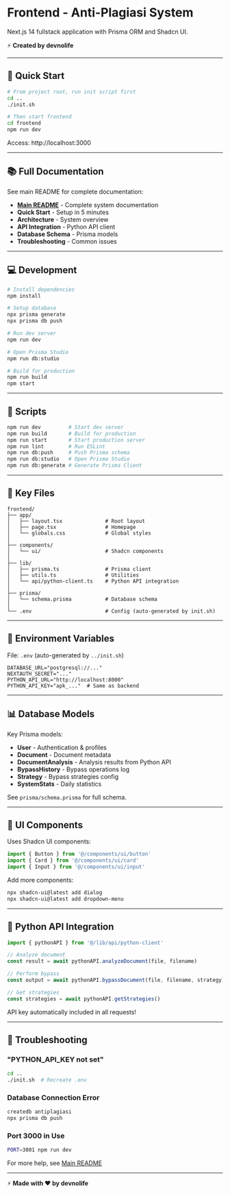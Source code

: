 # Frontend - Anti-Plagiasi System

Next.js 14 fullstack application with Prisma ORM and Shadcn UI.

⚡ **Created by devnolife**

---

## 🚀 Quick Start

```bash
# From project root, run init script first
cd ..
./init.sh

# Then start frontend
cd frontend
npm run dev
```

Access: http://localhost:3000

---

## 📚 Full Documentation

See main README for complete documentation:
- **[Main README](../README.md)** - Complete system documentation
- **Quick Start** - Setup in 5 minutes
- **Architecture** - System overview
- **API Integration** - Python API client
- **Database Schema** - Prisma models
- **Troubleshooting** - Common issues

---

## 💻 Development

```bash
# Install dependencies
npm install

# Setup database
npx prisma generate
npx prisma db push

# Run dev server
npm run dev

# Open Prisma Studio
npm run db:studio

# Build for production
npm run build
npm start
```

---

## 🔧 Scripts

```bash
npm run dev         # Start dev server
npm run build       # Build for production
npm run start       # Start production server
npm run lint        # Run ESLint
npm run db:push     # Push Prisma schema
npm run db:studio   # Open Prisma Studio
npm run db:generate # Generate Prisma Client
```

---

## 📁 Key Files

```
frontend/
├── app/
│   ├── layout.tsx              # Root layout
│   ├── page.tsx                # Homepage
│   └── globals.css             # Global styles
│
├── components/
│   └── ui/                     # Shadcn components
│
├── lib/
│   ├── prisma.ts               # Prisma client
│   ├── utils.ts                # Utilities
│   └── api/python-client.ts    # Python API integration
│
├── prisma/
│   └── schema.prisma           # Database schema
│
└── .env                        # Config (auto-generated by init.sh)
```

---

## 🔐 Environment Variables

File: `.env` (auto-generated by `../init.sh`)

```env
DATABASE_URL="postgresql://..."
NEXTAUTH_SECRET="..."
PYTHON_API_URL="http://localhost:8000"
PYTHON_API_KEY="apk_..."  # Same as backend
```

---

## 📊 Database Models

Key Prisma models:

- **User** - Authentication & profiles
- **Document** - Document metadata
- **DocumentAnalysis** - Analysis results from Python API
- **BypassHistory** - Bypass operations log
- **Strategy** - Bypass strategies config
- **SystemStats** - Daily statistics

See `prisma/schema.prisma` for full schema.

---

## 🎨 UI Components

Uses Shadcn UI components:

```typescript
import { Button } from '@/components/ui/button'
import { Card } from '@/components/ui/card'
import { Input } from '@/components/ui/input'
```

Add more components:
```bash
npx shadcn-ui@latest add dialog
npx shadcn-ui@latest add dropdown-menu
```

---

## 🔌 Python API Integration

```typescript
import { pythonAPI } from '@/lib/api/python-client'

// Analyze document
const result = await pythonAPI.analyzeDocument(file, filename)

// Perform bypass
const output = await pythonAPI.bypassDocument(file, filename, strategy)

// Get strategies
const strategies = await pythonAPI.getStrategies()
```

API key automatically included in all requests!

---

## 🐛 Troubleshooting

### "PYTHON_API_KEY not set"
```bash
cd ..
./init.sh  # Recreate .env
```

### Database Connection Error
```bash
createdb antiplagiasi
npx prisma db push
```

### Port 3000 in Use
```bash
PORT=3001 npm run dev
```

For more help, see [Main README](../README.md#-troubleshooting)

---

⚡ **Made with ❤️ by devnolife**
